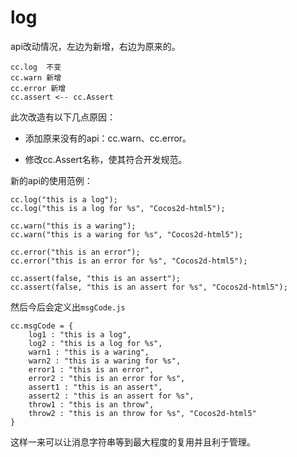 # log

api改动情况，左边为新增，右边为原来的。

```
cc.log  不变
cc.warn 新增
cc.error 新增
cc.assert <-- cc.Assert
```

此次改造有以下几点原因：

* 添加原来没有的api：cc.warn、cc.error。

* 修改cc.Assert名称，使其符合开发规范。

新的api的使用范例：

```
cc.log("this is a log");
cc.log("this is a log for %s", "Cocos2d-html5");

cc.warn("this is a waring");
cc.warn("this is a waring for %s", "Cocos2d-html5");

cc.error("this is an error");
cc.error("this is an error for %s", "Cocos2d-html5");

cc.assert(false, "this is an assert");
cc.assert(false, "this is an assert for %s", "Cocos2d-html5");
```

然后今后会定义出`msgCode.js`

```
cc.msgCode = {
    log1 : "this is a log",
    log2 : "this is a log for %s",
    warn1 : "this is a waring",
    warn2 : "this is a waring for %s",
    error1 : "this is an error",
    error2 : "this is an error for %s",
    assert1 : "this is an assert",
    assert2 : "this is an assert for %s",
    throw1 : "this is an throw",
    throw2 : "this is an throw for %s", "Cocos2d-html5"
}
```

这样一来可以让消息字符串等到最大程度的复用并且利于管理。
